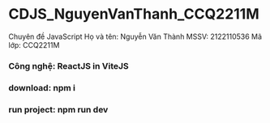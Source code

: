 # CDJS_NguyenVanThanh_CCQ2211M
Chuyên đề JavaScript
Họ và tên: Nguyễn Văn Thành
MSSV: 2122110536
Mã lớp: CCQ2211M
### Công nghệ: ReactJS in ViteJS
### download: npm i
### run project: npm run dev
